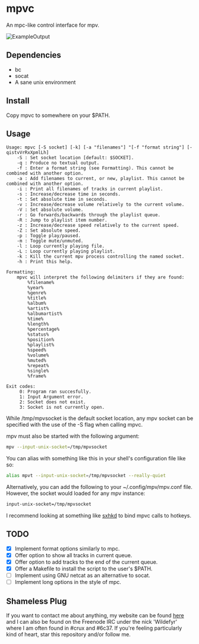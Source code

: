 mpvc
====

An mpc-like control interface for mpv.

![ExampleOutput](https://github.com/Wildefyr/mpvc/blob/master/output.png)

Dependencies
------------

- bc
- socat
- A sane unix environment

Install
-------

Copy mpvc to somewhere on your $PATH.

Usage
-----

```
Usage: mpvc [-S socket] [-k] [-a "filenames"] "[-f "format string"] [-qistvVrRxXpmlLh]
    -S : Set socket location [default: $SOCKET].
    -q : Produce no textual output.
    -f : Enter a format string (see Formatting). This cannot be combined with another option.
    -a : Add filenames to current, or new, playlist. This cannot be combined with another option.
    -i : Print all filenames of tracks in current playlist.
    -s : Increase/decrease time in seconds.
    -t : Set absolute time in seconds.
    -v : Increase/decrease volume relatively to the current volume.
    -V : Set absolute volume.
    -r : Go forwards/backwards through the playlist queue.
    -R : Jump to playlist item number.
    -z : Increase/decrease speed relatively to the current speed.
    -Z : Set absolute speed.
    -p : Toggle play/paused.
    -m : Toggle mute/unmuted.
    -l : Loop currently playing file.
    -L : Loop currently playing playlist.
    -k : Kill the current mpv process controlling the named socket.
    -h : Print this help.

Formatting:
    mpvc will interpret the following delimiters if they are found:
        %filename%
        %year%
        %genre%
        %title%
        %album%
        %artist%
        %albumartist%
        %time%
        %length%
        %percentage%
        %status%
        %position%
        %playlist%
        %speed%
        %volume%
        %muted%
        %repeat%
        %single%
        %frame%

Exit codes:
     0: Program ran succesfully.
     1: Input Argument error.
     2: Socket does not exist.
     3: Socket is not currently open.
```

While /tmp/mpvsocket is the default socket location, any mpv socket can be
specified with the use of the -S flag when calling mpvc.

mpv must also be started with the following argument:

```bash
mpv --input-unix-socket=/tmp/mpvsocket
```

You can alias with something like this in your shell's configuration file like so:

```bash
alias mpvt --input-unix-socket=/tmp/mpvsocket --really-quiet
```

Alternatively, you can add the following to your ~/.config/mpv/mpv.conf file.
However, the socket would loaded for any mpv instance:

```bash
input-unix-socket=/tmp/mpvsocket
```


I recommend looking at something like [sxhkd](https://github.com/baskerville/sxhkd)
to bind mpvc calls to hotkeys.

TODO
----

- [x] Implement format options similarly to mpc.
- [x] Offer option to show all tracks in current queue.
- [x] Offer option to add tracks to the end of the current queue.
- [x] Offer a Makefile to install the script to the user's $PATH.
- [ ] Implement using GNU netcat as an alternative to socat.
- [ ] Implement long options in the style of mpc.

Shameless Plug
--------------

If you want to contact me about anything, my website can be found
[here](http://wildefyr.net) and I can also be found on the Freenode IRC under
the nick 'Wildefyr' where I am often found in #crux and #6c37. If you're
feeling particularly kind of heart, star this repository and/or follow me.
